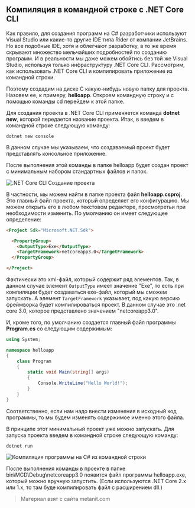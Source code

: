## Компиляция в командной строке с .NET Core CLI

Как правило, для создания программ на C# разработчики используют Visual Studio или какие-то другие IDE типа Rider от компании JetBrains. Но все подобные IDE, хотя и облегчают разработку, в то же время скрывают множество мельчайших подробностей по созданию программ. И в реальности мы даже можем обойтись без той же Visual Studio, используя только инфраструктуру .NET Core CLI. Рассмотрим, как использовать .NET Core CLI и компилировать приложение из командной строки.

Поэтому создадим на диске C какую-нибудь новую папку для проекта. Назовем ее, к примеру, **helloapp**. Откроем командную строку и с помощью команды cd перейдем к этой папке.

Для создания проекта в .NET Core CLI применяется команда **dotnet new**, которой передается название проекта. Итак, в введем в командной строке следующую команду:

```
dotnet new console
```

В данном случае мы указываем, что создаваемый проект будет представлять консольное приложение.

После выполнения этой команды в папке helloapp будет создан проект с минимальным набором стандартных файлов и папок.

![.NET Core CLI Создание проекта](https://metanit.com/sharp/tutorial/./pics/1.5.png)

В частности, мы можем найти в папке проекта файл **helloapp.csproj**. Это главный файл проекта, который определяет его конфигурацию. Мы можем открыть его в любом текстовом редакторе, просмотретьи  при необходимости изменить. По умолчанию он имеет следующее определение:

```html
<Project Sdk="Microsoft.NET.Sdk">

  <PropertyGroup>
    <OutputType>Exe</OutputType>
    <TargetFramework>netcoreapp3.0</TargetFramework>
  </PropertyGroup>

</Project>
```

Фактически это xml-файл, который содержит ряд элементов. Так, в данном случае элемент `OutputType` имеет значение "Exe", то есть при компиляции будет создаваться exe-файл, который мы сможем запускать. А элемент `TargetFramework` указывает, под какую версию фреймворка будет компилироваться проект. В данном случае это .net core 3.0, которое представлено значением "netcoreapp3.0".

И, кроме того, по умолчанию создается главный файл программы **Program.cs** со следующим содержимым:

```cs
using System;

namespace helloapp
{
    class Program
    {
        static void Main(string[] args)
        {
            Console.WriteLine("Hello World!");
        }
    }
}
```

Соответственно, если нам надо внести изменения в исходный код программы, то мы будем изменять содержимое именно этого файла.

В принципе этот минимальный проект уже можно запускать. Для запуска проекта введем в командной строке следующую команду:

```
dotnet run
```

![Компиляция программы на C# из командной строки](https://metanit.com/sharp/tutorial/./pics/1.11.png)

После выполнения команды в проекте в папке bin\MCD\Debug\netcoreapp3.0 появится файл программы helloapp.exe, который можно вручную запустить. (Если используются .NET Core 2.x или 1.х, то там буде компилировать файл с расширением dll.)


> Материал взят с сайта metanit.com
